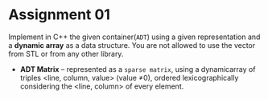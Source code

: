 # Assignment 01
Implement  in  C++  the  given container(`ADT`)  using  a given  representation  and  a **dynamic  array** as a data structure. You are not allowed to use the vector from STL or from any other library.
- **ADT Matrix** – represented as a `sparse matrix`, using a dynamicarray of triples <line, column, value>  (value ≠0),  ordered  lexicographically  considering  the  <line,  column>  of  every element.
